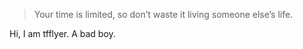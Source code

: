 > Your time is limited, so don’t waste it living someone else’s life.

Hi, I am tfflyer. A bad boy.

